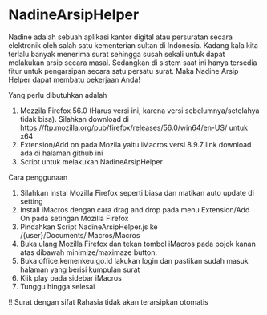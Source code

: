 # NadineArsipHelper
Nadine adalah sebuah aplikasi kantor digital atau persuratan secara elektronik oleh salah satu kementerian sultan di Indonesia. Kadang kala kita terlalu banyak menerima surat sehingga susah sekali untuk dapat melakukan arsip secara masal. Sedangkan di sistem saat ini hanya tersedia fitur untuk pengarsipan secara satu persatu surat. Maka Nadine Arsip Helper dapat membatu pekerjaan Anda!

Yang perlu dibutuhkan adalah
1. Mozzila Firefox 56.0 (Harus versi ini, karena versi sebelumnya/setelahya tidak bisa). Silahkan download di https://ftp.mozilla.org/pub/firefox/releases/56.0/win64/en-US/ untuk x64
2. Extension/Add on pada Mozila yaitu iMacros versi 8.9.7 link download ada di halaman github ini
3. Script untuk melakukan NadineArsipHelper

Cara penggunaan
1. Silahkan instal Mozilla Firefox seperti biasa dan matikan auto update di setting
2. Install iMacros dengan cara drag and drop pada menu Extension/Add On pada setingan Mozilla Firefox
3. Pindahkan Script NadineArsipHelper.js ke /{user}/Documents/iMacros/Macros
4. Buka ulang Mozilla Firefox dan tekan tombol iMacros pada pojok kanan atas dibawah minimize/maximaze button.
5. Buka office.kemenkeu.go.id lakukan login dan pastikan sudah masuk halaman yang berisi kumpulan surat
6. Klik play pada sidebar iMacros
7. Tunggu hingga selesai

!! Surat dengan sifat Rahasia tidak akan terarsipkan otomatis
